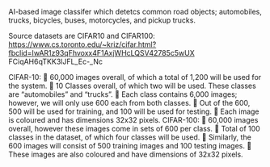 AI-based image classifer which detetcs common road objects; automobiles, trucks, bicycles, buses, motorcycles, and pickup trucks.

Source datasets are CIFAR10 and CIFAR100: https://www.cs.toronto.edu/~kriz/cifar.html?fbclid=IwAR1z93qFhvoxx4F1AxjWHcLQSV42785c5wUX
FCiqAH6qTKK3lJFL_Ec-_Nc

CIFAR-10:
 60,000 images overall, of which a total of 1,200 will be used for the system.
 10 Classes overall, of which two will be used. These classes are “automobiles” and “trucks”.
 Each class contains 6,000 images; however, we will only use 600 each from both classes.
 Out of the 600, 500 will be used for training, and 100 will be used for testing.
 Each image is coloured and has dimensions 32x32 pixels.
CIFAR-100:
 60,000 images overall, however these images come in sets of 600 per class.
 Total of 100 classes in the dataset, of which four classes will be used.
 Similarly, the 600 images will consist of 500 training images and 100 testing images.
 These images are also coloured and have dimensions of 32x32 pixels.
